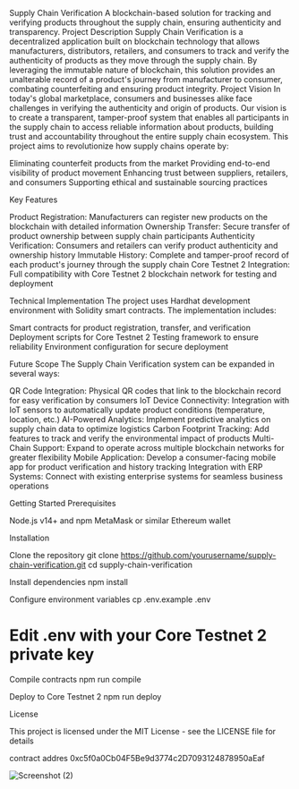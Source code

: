 Supply Chain Verification
A blockchain-based solution for tracking and verifying products throughout the supply chain, ensuring authenticity and transparency.
Project Description
Supply Chain Verification is a decentralized application built on blockchain technology that allows manufacturers, distributors, retailers, and consumers to track and verify the authenticity of products as they move through the supply chain. By leveraging the immutable nature of blockchain, this solution provides an unalterable record of a product's journey from manufacturer to consumer, combating counterfeiting and ensuring product integrity.
Project Vision
In today's global marketplace, consumers and businesses alike face challenges in verifying the authenticity and origin of products. Our vision is to create a transparent, tamper-proof system that enables all participants in the supply chain to access reliable information about products, building trust and accountability throughout the entire supply chain ecosystem.
This project aims to revolutionize how supply chains operate by:

Eliminating counterfeit products from the market
Providing end-to-end visibility of product movement
Enhancing trust between suppliers, retailers, and consumers
Supporting ethical and sustainable sourcing practices

Key Features

Product Registration: Manufacturers can register new products on the blockchain with detailed information
Ownership Transfer: Secure transfer of product ownership between supply chain participants
Authenticity Verification: Consumers and retailers can verify product authenticity and ownership history
Immutable History: Complete and tamper-proof record of each product's journey through the supply chain
Core Testnet 2 Integration: Full compatibility with Core Testnet 2 blockchain network for testing and deployment

Technical Implementation
The project uses Hardhat development environment with Solidity smart contracts. The implementation includes:

Smart contracts for product registration, transfer, and verification
Deployment scripts for Core Testnet 2
Testing framework to ensure reliability
Environment configuration for secure deployment

Future Scope
The Supply Chain Verification system can be expanded in several ways:

QR Code Integration: Physical QR codes that link to the blockchain record for easy verification by consumers
IoT Device Connectivity: Integration with IoT sensors to automatically update product conditions (temperature, location, etc.)
AI-Powered Analytics: Implement predictive analytics on supply chain data to optimize logistics
Carbon Footprint Tracking: Add features to track and verify the environmental impact of products
Multi-Chain Support: Expand to operate across multiple blockchain networks for greater flexibility
Mobile Application: Develop a consumer-facing mobile app for product verification and history tracking
Integration with ERP Systems: Connect with existing enterprise systems for seamless business operations

Getting Started
Prerequisites

Node.js v14+ and npm
MetaMask or similar Ethereum wallet

Installation

Clone the repository
git clone https://github.com/yourusername/supply-chain-verification.git
cd supply-chain-verification

Install dependencies
npm install

Configure environment variables
cp .env.example .env
# Edit .env with your Core Testnet 2 private key

Compile contracts
npm run compile

Deploy to Core Testnet 2
npm run deploy


License

This project is licensed under the MIT License - see the LICENSE file for details

contract addres 0xc5f0a0Cb04F5Be9d3774c2D7093124878950aEaf

![Screenshot (2)](https://github.com/user-attachments/assets/4f0269c4-c13f-4842-8b93-f20987465606)


